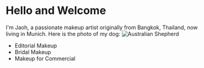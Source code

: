 # Hello and Welcome
I'm Jaoh, a passionate makeup artist originally from Bangkok, Thailand, now living in Munich.
Here is the photo of my dog:
![Australian Shepherd](https://www.zooplus.de/magazin/wp-content/uploads/2017/03/australian-shepherd-hund-natur-1536x1024.jpg)
- Editorial Makeup
- Bridal Makeup
- Makeup for Commercial
